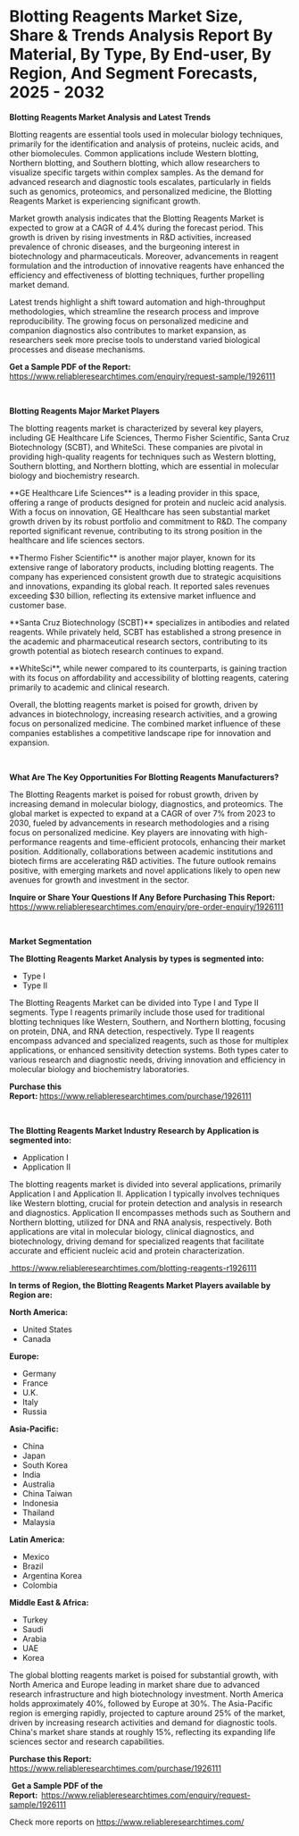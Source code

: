 <p><h1>Blotting Reagents Market Size, Share & Trends Analysis Report By Material, By Type, By End-user, By Region, And Segment Forecasts, 2025 - 2032</h1></p><p><strong>Blotting Reagents Market Analysis and Latest Trends</strong></p>
<p><p>Blotting reagents are essential tools used in molecular biology techniques, primarily for the identification and analysis of proteins, nucleic acids, and other biomolecules. Common applications include Western blotting, Northern blotting, and Southern blotting, which allow researchers to visualize specific targets within complex samples. As the demand for advanced research and diagnostic tools escalates, particularly in fields such as genomics, proteomics, and personalized medicine, the Blotting Reagents Market is experiencing significant growth.</p><p>Market growth analysis indicates that the Blotting Reagents Market is expected to grow at a CAGR of 4.4% during the forecast period. This growth is driven by rising investments in R&D activities, increased prevalence of chronic diseases, and the burgeoning interest in biotechnology and pharmaceuticals. Moreover, advancements in reagent formulation and the introduction of innovative reagents have enhanced the efficiency and effectiveness of blotting techniques, further propelling market demand.</p><p>Latest trends highlight a shift toward automation and high-throughput methodologies, which streamline the research process and improve reproducibility. The growing focus on personalized medicine and companion diagnostics also contributes to market expansion, as researchers seek more precise tools to understand varied biological processes and disease mechanisms.</p></p>
<p><strong>Get a Sample PDF of the Report:&nbsp;</strong> <a href="https://www.reliableresearchtimes.com/enquiry/request-sample/1926111?utm_campaign=2633&utm_medium=2&utm_source=Github&utm_content=ia&utm_term=28032025&utm_id=blotting-reagents">https://www.reliableresearchtimes.com/enquiry/request-sample/1926111</a></p>
<p>&nbsp;</p>
<p><strong>Blotting Reagents Major Market Players</strong></p>
<p><p>The blotting reagents market is characterized by several key players, including GE Healthcare Life Sciences, Thermo Fisher Scientific, Santa Cruz Biotechnology (SCBT), and WhiteSci. These companies are pivotal in providing high-quality reagents for techniques such as Western blotting, Southern blotting, and Northern blotting, which are essential in molecular biology and biochemistry research.</p><p>**GE Healthcare Life Sciences** is a leading provider in this space, offering a range of products designed for protein and nucleic acid analysis. With a focus on innovation, GE Healthcare has seen substantial market growth driven by its robust portfolio and commitment to R&D. The company reported significant revenue, contributing to its strong position in the healthcare and life sciences sectors.</p><p>**Thermo Fisher Scientific** is another major player, known for its extensive range of laboratory products, including blotting reagents. The company has experienced consistent growth due to strategic acquisitions and innovations, expanding its global reach. It reported sales revenues exceeding $30 billion, reflecting its extensive market influence and customer base.</p><p>**Santa Cruz Biotechnology (SCBT)** specializes in antibodies and related reagents. While privately held, SCBT has established a strong presence in the academic and pharmaceutical research sectors, contributing to its growth potential as biotech research continues to expand.</p><p>**WhiteSci**, while newer compared to its counterparts, is gaining traction with its focus on affordability and accessibility of blotting reagents, catering primarily to academic and clinical research.</p><p>Overall, the blotting reagents market is poised for growth, driven by advances in biotechnology, increasing research activities, and a growing focus on personalized medicine. The combined market influence of these companies establishes a competitive landscape ripe for innovation and expansion.</p></p>
<p>&nbsp;</p>
<p><strong>What Are The Key Opportunities For Blotting Reagents Manufacturers?</strong></p>
<p><p>The Blotting Reagents market is poised for robust growth, driven by increasing demand in molecular biology, diagnostics, and proteomics. The global market is expected to expand at a CAGR of over 7% from 2023 to 2030, fueled by advancements in research methodologies and a rising focus on personalized medicine. Key players are innovating with high-performance reagents and time-efficient protocols, enhancing their market position. Additionally, collaborations between academic institutions and biotech firms are accelerating R&D activities. The future outlook remains positive, with emerging markets and novel applications likely to open new avenues for growth and investment in the sector.</p></p>
<p><strong>Inquire or Share Your Questions If Any Before Purchasing This Report:</strong> <a href="https://www.reliableresearchtimes.com/enquiry/pre-order-enquiry/1926111?utm_campaign=2633&utm_medium=2&utm_source=Github&utm_content=ia&utm_term=28032025&utm_id=blotting-reagents">https://www.reliableresearchtimes.com/enquiry/pre-order-enquiry/1926111</a></p>
<p>&nbsp;</p>
<p><strong>Market Segmentation</strong></p>
<p><strong>The Blotting Reagents Market Analysis by types is segmented into:</strong></p>
<p><ul><li>Type I</li><li>Type II</li></ul></p>
<p><p>The Blotting Reagents Market can be divided into Type I and Type II segments. Type I reagents primarily include those used for traditional blotting techniques like Western, Southern, and Northern blotting, focusing on protein, DNA, and RNA detection, respectively. Type II reagents encompass advanced and specialized reagents, such as those for multiplex applications, or enhanced sensitivity detection systems. Both types cater to various research and diagnostic needs, driving innovation and efficiency in molecular biology and biochemistry laboratories.</p></p>
<p><strong>Purchase this Report:&nbsp;</strong><a href="https://www.reliableresearchtimes.com/purchase/1926111?utm_campaign=2633&utm_medium=2&utm_source=Github&utm_content=ia&utm_term=28032025&utm_id=blotting-reagents">https://www.reliableresearchtimes.com/purchase/1926111</a></p>
<p>&nbsp;</p>
<p><strong>The Blotting Reagents Market Industry Research by Application is segmented into:</strong></p>
<p><ul><li>Application I</li><li>Application II</li></ul></p>
<p><p>The blotting reagents market is divided into several applications, primarily Application I and Application II. Application I typically involves techniques like Western blotting, crucial for protein detection and analysis in research and diagnostics. Application II encompasses methods such as Southern and Northern blotting, utilized for DNA and RNA analysis, respectively. Both applications are vital in molecular biology, clinical diagnostics, and biotechnology, driving demand for specialized reagents that facilitate accurate and efficient nucleic acid and protein characterization.</p></p>
<p><a href="https://www.reliableresearchtimes.com/blotting-reagents-r1926111?utm_campaign=2633&utm_medium=2&utm_source=Github&utm_content=ia&utm_term=28032025&utm_id=blotting-reagents">&nbsp;https://www.reliableresearchtimes.com/blotting-reagents-r1926111</a></p>
<p><strong>In terms of Region, the Blotting Reagents Market Players available by Region are:</strong></p>
<p>
    <p> <strong> North America: </strong>
        <ul>
            <li>United States</li>
            <li>Canada</li>
        </ul>
        </p> 
    <p> <strong> Europe: </strong>
        <ul>
            <li>Germany</li>
            <li>France</li>
            <li>U.K.</li>
            <li>Italy</li>
            <li>Russia</li>
        </ul>
        </p> 
    <p> <strong> Asia-Pacific: </strong>
        <ul>
            <li>China</li>
            <li>Japan</li>
            <li>South Korea</li>
            <li>India</li>
            <li>Australia</li>
            <li>China Taiwan</li>
            <li>Indonesia</li>
            <li>Thailand</li>
            <li>Malaysia</li>
        </ul>
        </p> 
    <p> <strong> Latin America: </strong>
        <ul>
            <li>Mexico</li>
            <li>Brazil</li>
            <li>Argentina Korea</li>
            <li>Colombia</li>
        </ul>
        </p> 
    <p> <strong> Middle East & Africa: </strong>
        <ul>
            <li>Turkey</li>
            <li>Saudi</li>
            <li>Arabia</li>
            <li>UAE</li>
            <li>Korea</li>
        </ul>
    </p>
    </p>
<p><p>The global blotting reagents market is poised for substantial growth, with North America and Europe leading in market share due to advanced research infrastructure and high biotechnology investment. North America holds approximately 40%, followed by Europe at 30%. The Asia-Pacific region is emerging rapidly, projected to capture around 25% of the market, driven by increasing research activities and demand for diagnostic tools. China's market share stands at roughly 15%, reflecting its expanding life sciences sector and research capabilities.</p></p>
<p><strong>Purchase this Report: </strong><a href="https://www.reliableresearchtimes.com/purchase/1926111?utm_campaign=2633&utm_medium=2&utm_source=Github&utm_content=ia&utm_term=28032025&utm_id=blotting-reagents">https://www.reliableresearchtimes.com/purchase/1926111</a></p>
<p>&nbsp;<strong>Get a Sample PDF of the Report:&nbsp;&nbsp;</strong><a href="https://www.reliableresearchtimes.com/enquiry/request-sample/1926111?utm_campaign=2633&utm_medium=2&utm_source=Github&utm_content=ia&utm_term=28032025&utm_id=blotting-reagents">https://www.reliableresearchtimes.com/enquiry/request-sample/1926111</a></p>
<p><strong></strong></p>
<p>Check more reports on <a href="https://www.reliableresearchtimes.com/?utm_campaign=2633&utm_medium=2&utm_source=Github&utm_content=ia&utm_term=28032025&utm_id=blotting-reagents">https://www.reliableresearchtimes.com/</a></p>